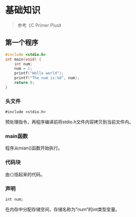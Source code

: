 # 基础知识

> 参考《C Primer Plus》

## 第一个程序

```c
#include <stdio.h>
int main(void) {
	int num;
	num = 1;
	printf("Hello world");
	printf("The num is:%d", num);
	return 0;
}
```

### 头文件

`#include <stdio.h>`

预处理指令，再程序编译前将stdio.h文件内容拷贝到当前文件内。

### main函数

程序从mian()函数开始执行。

### 代码块

由`{}`括起来的代码。

### 声明

`int num;`

在内存中分配存储空间，存储名称为”num“的int类型变量。

